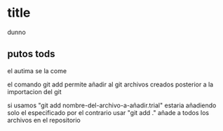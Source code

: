 # title

dunno
 ## putos tods
el autima se la come

el comando git add permite añadir al git archivos creados posterior a la importacion del git

si usamos "git add nombre-del-archivo-a-añadir.trial" estaria añadiendo solo el especificado
por el contrario usar "git add ." añade a todos los archivos en el repositorio
